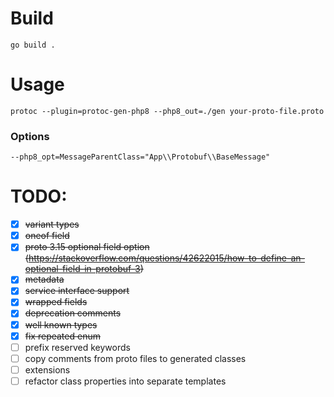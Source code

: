 # Build

```shell
go build .
```

# Usage

```shell
protoc --plugin=protoc-gen-php8 --php8_out=./gen your-proto-file.proto
```

### Options
```shell
--php8_opt=MessageParentClass="App\\Protobuf\\BaseMessage"
```

# TODO:

- [x] ~~variant types~~
- [x] ~~oneof field~~
- [x] ~~proto 3.15 optional field option (https://stackoverflow.com/questions/42622015/how-to-define-an-optional-field-in-protobuf-3)~~
- [x] ~~metadata~~
- [x] ~~service interface support~~
- [x] ~~wrapped fields~~
- [x] ~~deprecation comments~~
- [x] ~~well known types~~
- [x] ~~fix repeated enum~~
- [ ] prefix reserved keywords
- [ ] copy comments from proto files to generated classes
- [ ] extensions
- [ ] refactor class properties into separate templates
